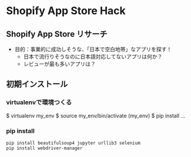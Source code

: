 # Shopify App Store Hack
## Shopify App Store リサーチ
- 目的：事業的に成功しそうな、「日本で空白地帯」なアプリを探す！
    - 日本で流行りそうなのに日本語対応してないアプリは何か？
    - レビューが最も多いアプリは？

## 初期インストール
### virtualenvで環境つくる
$ virtualenv my_env
$ source my_env/bin/activate
(my_env) $ pip install ...

### pip install
```
pip install beautifulsoup4 jupyter urllib3 selenium
pip install webdriver-manager
```

